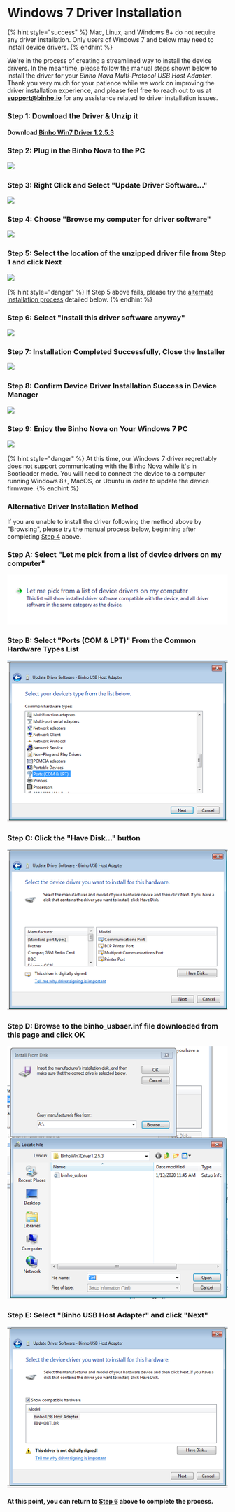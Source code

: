 # Windows 7 Driver Installation

{% hint style="success" %}
Mac, Linux, and Windows 8+ do not require any driver installation. Only users of Windows 7 and below may need to install device drivers.
{% endhint %}

We're in the process of creating a streamlined way to install the device drivers. In the meantime, please follow the manual steps shown below to install the driver for your _Binho Nova Multi-Protocol USB Host Adapter_. Thank you very much for your patience while we work on improving the driver installation experience, and please feel free to reach out to us at **support@binho.io** for any assistance related to driver installation issues.

### Step 1: Download the Driver & Unzip it

#### Download [Binho Win7 Driver 1.2.5.3](https://cdn.binho.io/driver/nova/win7/BinhoWin7Driver1.2.5.3.zip)

### Step 2: Plug in the Binho Nova to the PC

![](../.gitbook/assets/1\_deviceManagerUnknown.png)

### Step 3: Right Click and Select "Update Driver Software..."

![](../.gitbook/assets/2\_updateDriverSoftware.png)

### Step 4: Choose "Browse my computer for driver software"

![](../.gitbook/assets/3\_browseMyComputer.png)

### Step 5: Select the location of the unzipped driver file from Step 1 and click Next

![](../.gitbook/assets/4\_driverLocationNext.png)

{% hint style="danger" %}
If Step 5 above fails, please try the [alternate installation process](https://support.binho.io/troubleshooting/windows-driver-installation#alternative-driver-installation-method) detailed below.
{% endhint %}

### Step 6: Select "Install this driver software anyway"

![](../.gitbook/assets/5\_warningInstallDriverAnyway.png)

### Step 7: Installation Completed Successfully, Close the Installer

![](../.gitbook/assets/6\_success.png)

### Step 8: Confirm Device Driver Installation Success in Device Manager

![](../.gitbook/assets/7\_correctDeviceManager.png)

### Step 9: Enjoy the Binho Nova on Your Windows 7 PC

![](../.gitbook/assets/8\_GUIWin7.png)

{% hint style="danger" %}
At this time, our Windows 7 driver regrettably does not support communicating with the Binho Nova while it's in Bootloader mode. You will need to connect the device to a computer running Windows 8+, MacOS, or Ubuntu in order to update the device firmware.
{% endhint %}

### Alternative Driver Installation Method

If you are unable to install the driver following the method above by "Browsing", please try the manual process below, beginning after completing [Step 4](https://support.binho.io/troubleshooting/windows-driver-installation#step-4-choose-browse-my-computer-for-driver-software) above.

### Step A: Select "Let me pick from a list of device drivers on my computer"

![](<../.gitbook/assets/image (18).png>)

### Step B: Select "Ports (COM & LPT)" From the Common Hardware Types List

![](<../.gitbook/assets/image (24).png>)

### Step C: Click the "Have Disk..." button

![](<../.gitbook/assets/image (8).png>)

### Step D: Browse to the binho\_usbser.inf file downloaded from this page and click OK

![](<../.gitbook/assets/image (10).png>)

### Step E: Select "Binho USB Host Adapter" and click "Next"

![](<../.gitbook/assets/image (28).png>)

#### At this point, you can return to [Step 6](https://support.binho.io/troubleshooting/windows-driver-installation#step-6-select-install-this-driver-software-anyway) above to complete the process.
